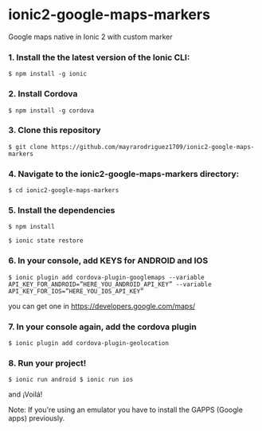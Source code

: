 # ionic2-google-maps-markers
Google maps native in Ionic 2 with custom marker

### 1. Install the the latest version of the Ionic CLI:

`$ npm install -g ionic`

### 2. Install Cordova

`$ npm install -g cordova`

### 3. Clone this repository

`$ git clone https://github.com/mayrarodriguez1709/ionic2-google-maps-markers`

### 4. Navigate to the ionic2-google-maps-markers directory:

`$ cd ionic2-google-maps-markers`

### 5. Install the dependencies

`$ npm install`

`$ ionic state restore`

### 6. In your console, add KEYS for ANDROID and IOS

`$ ionic plugin add cordova-plugin-googlemaps --variable API_KEY_FOR_ANDROID=”HERE_YOU_ANDROID_API_KEY” --variable API_KEY_FOR_IOS=”HERE_YOU_IOS_API_KEY”`

you can get one in https://developers.google.com/maps/

### 7. In your console again, add the cordova plugin 

`$ ionic plugin add cordova-plugin-geolocation`

### 8. Run your project!

`$ ionic run android $ ionic run ios`

and ¡Voilá!

Note: If you're using an emulator you have to install the GAPPS (Google apps) previously.
